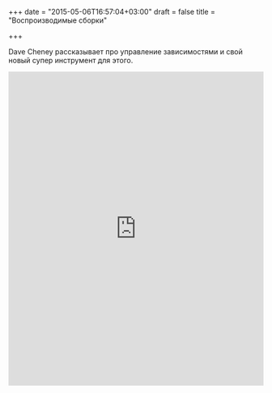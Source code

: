 +++
date = "2015-05-06T16:57:04+03:00"
draft = false
title = "Воспроизводимые сборки"

+++

<p>Dave Cheney рассказывает про управление зависимостями и свой новый супер инструмент для этого.</p>
 <iframe width="100%" height="620" src="https://www.youtube.com/embed/c3dW80eO88I" frameborder="0" allowfullscreen></iframe>